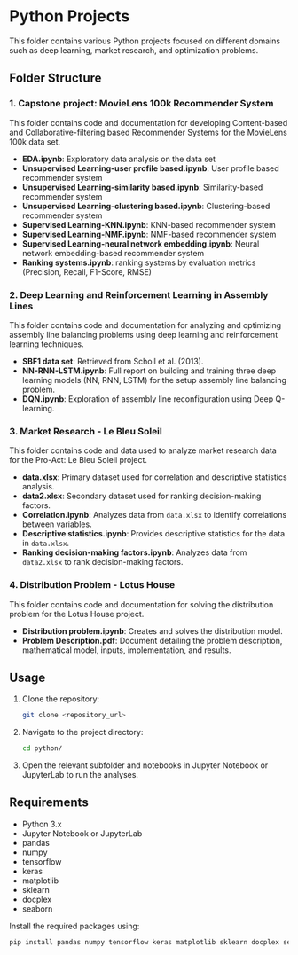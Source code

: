 # Python Projects

This folder contains various Python projects focused on different domains such as deep learning, market research, and optimization problems.

## Folder Structure

### 1. Capstone project: MovieLens 100k Recommender System

This folder contains code and documentation for developing Content-based and Collaborative-filtering based Recommender Systems for the MovieLens 100k data set.

- **EDA.ipynb**: Exploratory data analysis on the data set
- **Unsupervised Learning-user profile based.ipynb**: User profile based recommender system
- **Unsupervised Learning-similarity based.ipynb**: Similarity-based recommender system
- **Unsupervised Learning-clustering based.ipynb**: Clustering-based recommender system
- **Supervised Learning-KNN.ipynb**: KNN-based recommender system
- **Supervised Learning-NMF.ipynb**: NMF-based recommender system
- **Supervised Learning-neural network embedding.ipynb**: Neural network embedding-based recommender system
- **Ranking systems.ipynb**: ranking systems by evaluation metrics (Precision, Recall, F1-Score, RMSE)

### 2. Deep Learning and Reinforcement Learning in Assembly Lines

This folder contains code and documentation for analyzing and optimizing assembly line balancing problems using deep learning and reinforcement learning techniques.

- **SBF1 data set**: Retrieved from Scholl et al. (2013).
- **NN-RNN-LSTM.ipynb**: Full report on building and training three deep learning models (NN, RNN, LSTM) for the setup assembly line balancing problem.
- **DQN.ipynb**: Exploration of assembly line reconfiguration using Deep Q-learning.

### 3. Market Research - Le Bleu Soleil

This folder contains code and data used to analyze market research data for the Pro-Act: Le Bleu Soleil project.

- **data.xlsx**: Primary dataset used for correlation and descriptive statistics analysis.
- **data2.xlsx**: Secondary dataset used for ranking decision-making factors.
- **Correlation.ipynb**: Analyzes data from `data.xlsx` to identify correlations between variables.
- **Descriptive statistics.ipynb**: Provides descriptive statistics for the data in `data.xlsx`.
- **Ranking decision-making factors.ipynb**: Analyzes data from `data2.xlsx` to rank decision-making factors.

### 4. Distribution Problem - Lotus House

This folder contains code and documentation for solving the distribution problem for the Lotus House project.

- **Distribution problem.ipynb**: Creates and solves the distribution model.
- **Problem Description.pdf**: Document detailing the problem description, mathematical model, inputs, implementation, and results.

## Usage

1. Clone the repository:
    ```bash
    git clone <repository_url>
    ```
2. Navigate to the project directory:
    ```bash
    cd python/
    ```
3. Open the relevant subfolder and notebooks in Jupyter Notebook or JupyterLab to run the analyses.

## Requirements

- Python 3.x
- Jupyter Notebook or JupyterLab
- pandas
- numpy
- tensorflow
- keras
- matplotlib
- sklearn
- docplex
- seaborn

Install the required packages using:
```bash
pip install pandas numpy tensorflow keras matplotlib sklearn docplex seaborn

